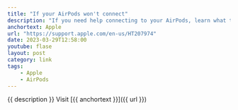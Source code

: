 ```yaml
---
title: "If your AirPods won't connect"
description: "If you need help connecting to your AirPods, learn what to do."
anchortext: Apple
url: "https://support.apple.com/en-us/HT207974"
date: 2023-03-29T12:58:00
youtube: flase
layout: post
category: link
tags:
    - Apple
    - AirPods
---
```

{{ description }} Visit [{{ anchortext }}]({{ url }})